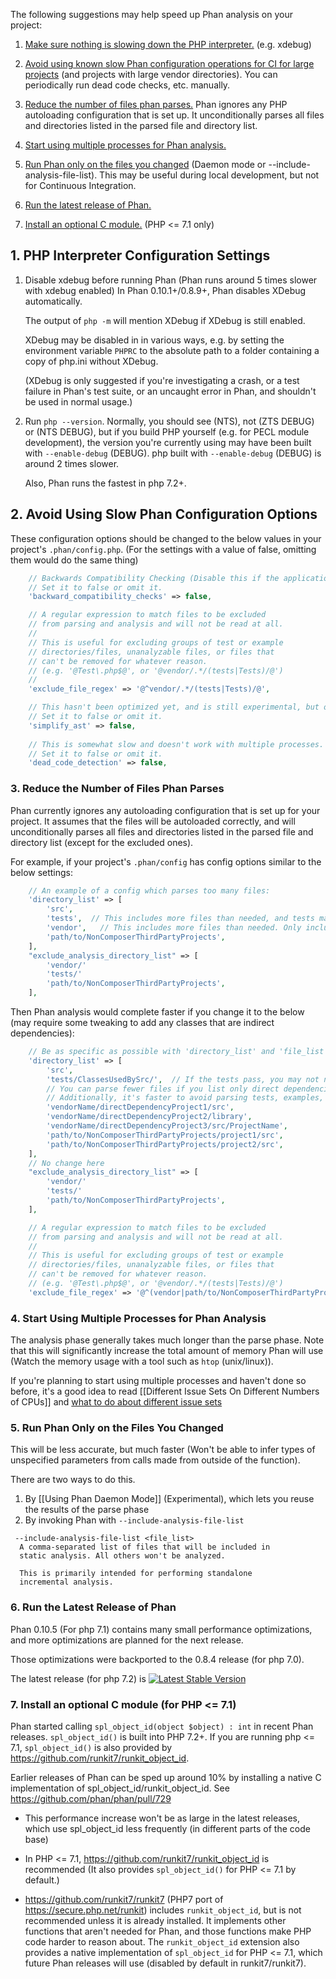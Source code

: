 The following suggestions may help speed up Phan analysis on your project:

1. [Make sure nothing is slowing down the PHP interpreter.](#1-php-configuration-options) (e.g. xdebug)

2. [Avoid using known slow Phan configuration operations for CI for large projects](#2-avoid-using-slow-phan-configuration-options) (and projects with large vendor directories). You can periodically run dead code checks, etc. manually.

3. [Reduce the number of files phan parses.](#3-reduce-the-number-of-files-phan-parses) Phan ignores any PHP autoloading configuration that is set up. It unconditionally parses all files and directories listed in the parsed file and directory list.

4. [Start using multiple processes for Phan analysis.](#4-start-using-multiple-processes-for-phan-analysis)

5. [Run Phan only on the files you changed](#5-run-phan-only-on-the-files-you-changed) (Daemon mode or --include-analysis-file-list). This may be useful during local development, but not for Continuous Integration.

6. [Run the latest release of Phan.](#6-run-the-latest-release-of-phan)

7. [Install an optional C module.](#7-install-an-optional-c-module-for-php--71) (PHP <= 7.1 only)

## 1. PHP Interpreter Configuration Settings

1. Disable xdebug before running Phan (Phan runs around 5 times slower with xdebug enabled)
   In Phan 0.10.1+/0.8.9+, Phan disables XDebug automatically.

   The output of `php -m` will mention XDebug if XDebug is still enabled.

   XDebug may be disabled in in various ways, e.g. by setting the environment variable `PHPRC` to the absolute path to a folder containing a copy of php.ini without XDebug.

   (XDebug is only suggested if you're investigating a crash, or a test failure in Phan's test suite, or an uncaught error in Phan, and shouldn't be used in normal usage.)
2. Run `php --version`. Normally, you should see (NTS), not (ZTS DEBUG) or (NTS DEBUG), but if you build PHP yourself (e.g. for PECL module development), the version you're currently using may have been built with `--enable-debug` (DEBUG).
   php built with `--enable-debug` (DEBUG) is around 2 times slower.

   Also, Phan runs the fastest in php 7.2+.
   
## 2. Avoid Using Slow Phan Configuration Options

These configuration options should be changed to the below values in your project's `.phan/config.php`. (For the settings with a value of false, omitting them would do the same thing)

```php
    // Backwards Compatibility Checking (Disable this if the application no longer supports php 5, or use a different tool. Phan's checks are currently slow)
    // Set it to false or omit it.
    'backward_compatibility_checks' => false,

    // A regular expression to match files to be excluded
    // from parsing and analysis and will not be read at all.
    //
    // This is useful for excluding groups of test or example
    // directories/files, unanalyzable files, or files that
    // can't be removed for whatever reason.
    // (e.g. '@Test\.php$@', or '@vendor/.*/(tests|Tests)/@')
    // 
    'exclude_file_regex' => '@^vendor/.*/(tests|Tests)/@',

    // This hasn't been optimized yet, and is still experimental, but optimization is planned.
    // Set it to false or omit it.
    'simplify_ast' => false,
    
    // This is somewhat slow and doesn't work with multiple processes.
    // Set it to false or omit it.
    'dead_code_detection' => false,
```

### 3. Reduce the Number of Files Phan Parses

Phan currently ignores any autoloading configuration that is set up for your project.
It assumes that the files will be autoloaded correctly, and will unconditionally parses all files and directories listed in the parsed file and directory list (except for the excluded ones).


For example, if your project's `.phan/config` has config options similar to the below settings:

```php
    // An example of a config which parses too many files:
    'directory_list' => [
        'src',
        'tests',  // This includes more files than needed, and tests may have high false positives rates
        'vendor',   // This includes more files than needed. Only include direct dependencies
        'path/to/NonComposerThirdPartyProjects',
    ],
    "exclude_analysis_directory_list" => [
        'vendor/'
        'tests/'
        'path/to/NonComposerThirdPartyProjects',
    ],
```

Then Phan analysis would complete faster if you change it to the below (may require some tweaking to add any classes that are indirect dependencies):

```php
    // Be as specific as possible with 'directory_list' and 'file_list' to avoid parsing files (or scanning directories) unnecessarily.
    'directory_list' => [
        'src',
        'tests/ClassesUsedBySrc/',  // If the tests pass, you may not need to run Phan on your unit tests. However, some files may still need to be included, e.g. for constant definitions, defining classes used by `instanceof` checks, etc.
        // You can parse fewer files if you list only direct dependencies (exclude as many devDependencies as possible). (And maybe dependencies of those dependencies, to fix any Phan issues that show up
        // Additionally, it's faster to avoid parsing tests, examples, and 
        'vendorName/directDependencyProject1/src',
        'vendorName/directDependencyProject2/library',
        'vendorName/directDependencyProject3/src/ProjectName',
        'path/to/NonComposerThirdPartyProjects/project1/src',
        'path/to/NonComposerThirdPartyProjects/project2/src',
    ],
    // No change here
    "exclude_analysis_directory_list" => [
        'vendor/'
        'tests/'
        'path/to/NonComposerThirdPartyProjects',
    ],

    // A regular expression to match files to be excluded
    // from parsing and analysis and will not be read at all.
    //
    // This is useful for excluding groups of test or example
    // directories/files, unanalyzable files, or files that
    // can't be removed for whatever reason.
    // (e.g. '@Test\.php$@', or '@vendor/.*/(tests|Tests)/@')
    'exclude_file_regex' => '@^(vendor|path/to/NonComposerThirdPartyProjects)/.*/(tests|Tests|doc|examples)/@',
```

### 4. Start Using Multiple Processes for Phan Analysis

The analysis phase generally takes much longer than the parse phase.
Note that this will significantly increase the total amount of memory Phan will use (Watch the memory usage with a tool such as `htop` (unix/linux)).

If you're planning to start using multiple processes and haven't done so before, it's a good idea to read [[Different Issue Sets On Different Numbers of CPUs]] and [what to do about different issue sets](https://github.com/phan/phan/wiki/Different-Issue-Sets-On-Different-Numbers-of-CPUs#what-to-do-about-it)

### 5. Run Phan Only on the Files You Changed

This will be less accurate, but much faster (Won't be able to infer types of unspecified parameters from calls made from outside of the function).

There are two ways to do this.

1. By [[Using Phan Daemon Mode]] (Experimental), which lets you reuse the results of the parse phase
2. By invoking Phan with `--include-analysis-file-list`

```
 --include-analysis-file-list <file_list>
  A comma-separated list of files that will be included in
  static analysis. All others won't be analyzed.

  This is primarily intended for performing standalone
  incremental analysis.
```

### 6. Run the Latest Release of Phan

Phan 0.10.5 (For php 7.1) contains many small performance optimizations, and more optimizations are planned for the next release.

Those optimizations were backported to the 0.8.4 release (for php 7.0).

The latest release (for php 7.2) is [![Latest Stable Version](https://img.shields.io/packagist/v/phan/phan.svg)](https://packagist.org/packages/phan/phan)

### 7. Install an optional C module (for PHP <= 7.1)

Phan started calling `spl_object_id(object $object) : int` in recent Phan releases. `spl_object_id()` is built into PHP 7.2+. If you are running php <= 7.1, `spl_object_id()` is also provided by https://github.com/runkit7/runkit_object_id.

Earlier releases of Phan can be sped up around 10% by installing a native C implementation of spl_object_id/runkit_object_id. See https://github.com/phan/phan/pull/729

- This performance increase won't be as large in the latest releases, which use spl_object_id less frequently (in different parts of the code base)

- In PHP <= 7.1, https://github.com/runkit7/runkit_object_id is recommended (It also provides `spl_object_id()` for PHP <= 7.1 by default.)
- https://github.com/runkit7/runkit7 (PHP7 port of https://secure.php.net/runkit) includes `runkit_object_id`, but is not recommended unless it is already installed. It implements other functions that aren't needed for Phan, and those functions make PHP code harder to reason about. The `runkit_object_id` extension also provides a native implementation of `spl_object_id` for PHP <= 7.1, which future Phan releases will use (disabled by default in runkit7/runkit7).
